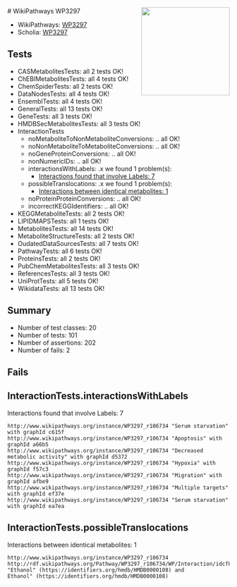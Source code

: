 <img style="float: right; width: 200px" src="https://upload.wikimedia.org/wikipedia/commons/thumb/8/83/Wplogo_with_text_500.png/640px-Wplogo_with_text_500.png" />
# WikiPathways WP3297

* WikiPathways: [WP3297](https://new.wikipathways.org/pathways/WP3297)
* Scholia: [WP3297](https://scholia.toolforge.org/wikipathways/WP3297)
## Tests
* CASMetabolitesTests: all 2 tests OK!
* ChEBIMetabolitesTests: all 4 tests OK!
* ChemSpiderTests: all 2 tests OK!
* DataNodesTests: all 4 tests OK!
* EnsemblTests: all 4 tests OK!
* GeneralTests: all 13 tests OK!
* GeneTests: all 3 tests OK!
* HMDBSecMetabolitesTests: all 3 tests OK!
* InteractionTests
    * noMetaboliteToNonMetaboliteConversions: .. all OK!
    * noNonMetaboliteToMetaboliteConversions: .. all OK!
    * noGeneProteinConversions: .. all OK!
    * nonNumericIDs: .. all OK!
    * interactionsWithLabels: .x we found 1 problem(s):
        * [Interactions found that involve Labels: 7](#630d267e)
    * possibleTranslocations: .x we found 1 problem(s):
        * [Interactions between identical metabolites: 1](#d59038c4)
    * noProteinProteinConversions: .. all OK!
    * incorrectKEGGIdentifiers: .. all OK!
* KEGGMetaboliteTests: all 2 tests OK!
* LIPIDMAPSTests: all 1 tests OK!
* MetabolitesTests: all 14 tests OK!
* MetaboliteStructureTests: all 2 tests OK!
* OudatedDataSourcesTests: all 7 tests OK!
* PathwayTests: all 6 tests OK!
* ProteinsTests: all 2 tests OK!
* PubChemMetabolitesTests: all 3 tests OK!
* ReferencesTests: all 3 tests OK!
* UniProtTests: all 5 tests OK!
* WikidataTests: all 13 tests OK!


## Summary

* Number of test classes: 20
* Number of tests: 101
* Number of assertions: 202
* Number of fails: 2

## Fails

<a name="630d267e" />

## InteractionTests.interactionsWithLabels

Interactions found that involve Labels: 7
```
http://www.wikipathways.org/instance/WP3297_r106734 "Serum starvation" with graphId c615f
http://www.wikipathways.org/instance/WP3297_r106734 "Apoptosis" with graphId a66b5
http://www.wikipathways.org/instance/WP3297_r106734 "Decreased metabolic activity" with graphId d5372
http://www.wikipathways.org/instance/WP3297_r106734 "Hypoxia" with graphId f57c3
http://www.wikipathways.org/instance/WP3297_r106734 "Migration" with graphId afbe9
http://www.wikipathways.org/instance/WP3297_r106734 "Multiple targets" with graphId ef37e
http://www.wikipathways.org/instance/WP3297_r106734 "Serum starvation" with graphId ea7ea
```

<a name="d59038c4" />

## InteractionTests.possibleTranslocations

Interactions between identical metabolites: 1
```
http://www.wikipathways.org/instance/WP3297_r106734 http://rdf.wikipathways.org/Pathway/WP3297_r106734/WP/Interaction/idcf81ed9e "Ethanol" (https://identifiers.org/hmdb/HMDB0000108) and 
Ethanol" (https://identifiers.org/hmdb/HMDB0000108)
```

